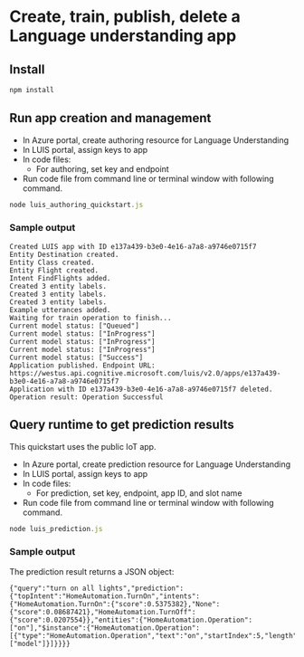 # Create, train, publish, delete a Language understanding app

## Install

```javascript
npm install
```

## Run app creation and management

* In Azure portal, create authoring resource for Language Understanding
* In LUIS portal, assign keys to app
* In code files: 
    * For authoring, set key and endpoint
* Run code file from command line or terminal window with following command.

```javascript
node luis_authoring_quickstart.js
```

### Sample output

```console
Created LUIS app with ID e137a439-b3e0-4e16-a7a8-a9746e0715f7
Entity Destination created.
Entity Class created.
Entity Flight created.
Intent FindFlights added.
Created 3 entity labels.
Created 3 entity labels.
Created 3 entity labels.
Example utterances added.
Waiting for train operation to finish...
Current model status: ["Queued"]
Current model status: ["InProgress"]
Current model status: ["InProgress"]
Current model status: ["InProgress"]
Current model status: ["Success"]
Application published. Endpoint URL: https://westus.api.cognitive.microsoft.com/luis/v2.0/apps/e137a439-b3e0-4e16-a7a8-a9746e0715f7
Application with ID e137a439-b3e0-4e16-a7a8-a9746e0715f7 deleted. Operation result: Operation Successful
```

## Query runtime to get prediction results

This quickstart uses the public IoT app.

* In Azure portal, create prediction resource for Language Understanding
* In LUIS portal, assign keys to app
* In code files: 
    * For prediction, set key, endpoint, app ID, and slot name
* Run code file from command line or terminal window with following command.

```javascript
node luis_prediction.js
```

### Sample output

The prediction result returns a JSON object:

```console
{"query":"turn on all lights","prediction":{"topIntent":"HomeAutomation.TurnOn","intents":{"HomeAutomation.TurnOn":{"score":0.5375382},"None":{"score":0.08687421},"HomeAutomation.TurnOff":{"score":0.0207554}},"entities":{"HomeAutomation.Operation":["on"],"$instance":{"HomeAutomation.Operation":[{"type":"HomeAutomation.Operation","text":"on","startIndex":5,"length":2,"score":0.724984169,"modelTypeId":-1,"modelType":"Unknown","recognitionSources":["model"]}]}}}}
```
